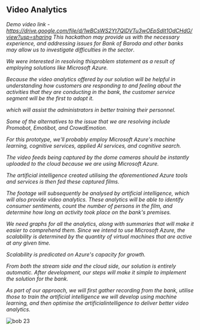 ## Video Analytics
*Demo video link - https://drive.google.com/file/d/1wBCsWS2Yt7QIDVTu3wOEpSdIt1OdCHdG/view?usp=sharing*
*This hackathon may provide us with the necessary experience, and addressing issues for Bank of Baroda and other banks may allow us to investigate difficulties in the sector*. 

*We were interested in resolving thisproblem statement as a result of employing solutions like Microsoft Azure.*

*Because the video analytics offered by our solution will be helpful in
understanding how customers are responding to and feeling about the
activities that they are conducting in the bank, the customer service
segment will be the first to adopt it.*

*which will assist the administrators in better training their personnel.*

*Some of the alternatives to the issue that we are resolving include Promobot, Emotibot, and
CrowdEmotion.*

*For this prototype, we'll probably employ Microsoft Azure's machine
learning, cognitive services, applied AI services, and cognitive search.*

*The video feeds being captured by the dome cameras should be instantly uploaded to the cloud because we are using Microsoft Azure.*

*The artificial intelligence created utilising the aforementioned Azure tools and services is then fed these captured films.*

*The footage will subsequently be analysed by artificial intelligence, which will also
provide video analytics. These analytics will be able to identify consumer sentiments,
count the number of persons in the film, and determine how long an activity took
place on the bank's premises.* 

*We need graphs for all the analytics, along with summaries that will make it easier to comprehend them. Since we intend to use
Microsoft Azure, the scalability is determined by the quantity of virtual machines that
are active at any given time.*

*Scalability is predicated on Azure's capacity for growth.*

*From both the stream side and the cloud side, our solution is entirely
automatic. After development, our steps will make it simple to implement
the solution for the bank.*

*As part of our approach, we will first gather recording from the bank, utilise those to train the artificial intelligence we
will develop using machine learning, and then optimise the artificialintelligence to deliver better video analytics.*

![bob 23](https://user-images.githubusercontent.com/93975868/191217410-14088e49-8b2d-4f33-a631-a67f0d90a245.PNG)
